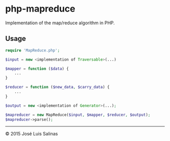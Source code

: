 # php-mapreduce

Implementation of the map/reduce algorithm in PHP.

## Usage

```php
require 'MapReduce.php';

$input = new <implementation of Traversable>(...)

$mapper = function ($data) {
	...
}

$reducer = function ($new_data, $carry_data) {
	...
}

$output = new <implementation of Generator>(...);

$mapreducer = new MapReduce($input, $mapper, $reducer, $output);
$mapreducer->parse();
```

---

&copy; 2015 José Luis Salinas
